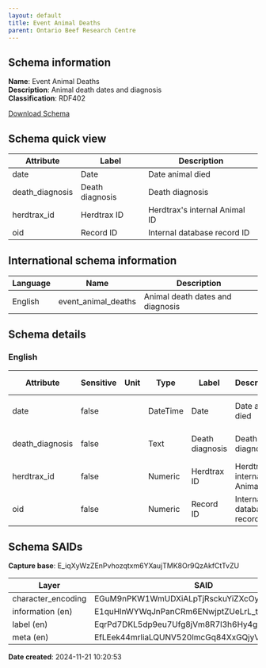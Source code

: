 ```yaml
---
layout: default  
title: Event Animal Deaths 
parent: Ontario Beef Research Centre
---
```


## Schema information

**Name**: Event Animal Deaths  
**Description**: Animal death dates and diagnosis  
**Classification**: RDF402  

[Download Schema](Schema_Event_Animal_Deaths.zip)

## Schema quick view

| Attribute | Label | Description |
| --- | --- | --- |
| date | Date | Date animal died |
| death_diagnosis | Death diagnosis | Death diagnosis |
| herdtrax_id | Herdtrax ID | Herdtrax's internal Animal ID |
| oid | Record ID | Internal database record ID |

## International schema information

| Language | Name | Description |
| --- | --- | --- |
| English | event_animal_deaths | Animal death dates and diagnosis |

## Schema details

### English

| Attribute | Sensitive | Unit | Type | Label | Description | List | Character encoding |
| --- | --- | --- | --- | --- | --- | --- | --- |
| date | false |  | DateTime | Date | Date animal died | Not a list | utf-8 |
| death_diagnosis | false |  | Text | Death diagnosis | Death diagnosis | Not a list | utf-8 |
| herdtrax_id | false |  | Numeric | Herdtrax ID | Herdtrax's internal Animal ID | Not a list | utf-8 |
| oid | false |  | Numeric | Record ID | Internal database record ID | Not a list | utf-8 |

## Schema SAIDs

**Capture base**: E_iqXyWzZEnPvhozqtxm6YXaujTMK8Or9QzAkfCtTvZU

| Layer | SAID |
| --- | --- |
| character_encoding | EGuM9nPKW1WmUDXiALpTjRsckuYiZXcOyFGcH7XNVJ2I |
| information (en) | E1quHlnWYWqJnPanCRm6ENwjptZUeLrL_tCQUAIIOq2k |
| label (en) | EqrPd7DKL5dp9eu7Ufg8jVm8R7l3h6Hy4gXlyR8oKmOM |
| meta (en) | EfLEek44mrliaLQUNV520lmcGq84XxGQjyVzlWqxvBdg |

**Date created**: 2024-11-21 10:20:53

